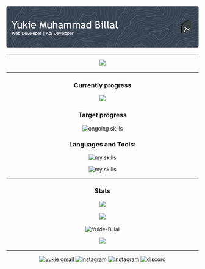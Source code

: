 <div align="center">
  <img src="github-header.png" alt="Yukie Muhammad Billal" />
</div>

---

<div  align="center">
  <img src="https://lanyard.cnrad.dev/api/916938902785380353?showDisplayName=true" />
</div>

---

<h3 align="center">Currently progress</h3>
<p align="center">
  <img src="https://skillicons.dev/icons?i=docker,react,laravel" />
</p>

<h3 align="center">Target progress</h3>
<p align="center">
  <img src="https://skillicons.dev/icons?i=bash,docker,linux,mongodb,neovim,django,postgres,redis" alt="ongoing skills" />
</p>

<h3 align="center">Languages and Tools:</h3>
<p align="center">
  <img src="https://skillicons.dev/icons?i=css,html,sass,tailwindcss,bootstrap,javascript,typescript,react,vue,nuxt&perline=10" alt="my skills" />
</p>
<p align="center">
  <img src="https://skillicons.dev/icons?i=nodejs,python,flask,mysql,vscode,postman,git,github,laravel,php&perline=10" alt="my skills" />
</p>

---

<div align="center">
  <h3>Stats</h3>

  <p>
  <picture>
    <source
      srcset="https://github-readme-stats.vercel.app/api/top-langs?username=yukie-billal&show_icons=true&locale=en&layout=compact&theme=radical&hide_border=true"
      media="(prefers-color-scheme: dark)"
    />
    <source
      srcset="https://github-readme-stats.vercel.app/api/top-langs?username=yukie-billal&show_icons=true"
      media="(prefers-color-scheme: light), (prefers-color-scheme: no-preference)"
    />
    <img src="https://github-readme-stats.vercel.app/api/top-langs?username=yukie-billal&show_icons=true" />
  </picture>
  </p>
  <p>
    <picture>
      <source
        srcset="https://github-readme-stats.vercel.app/api?username=yukie-billal&show_icons=true&theme=radical&hide_border=true"
        media="(prefers-color-scheme: dark)"
      />
      <source
        srcset="https://github-readme-stats.vercel.app/api?username=yukie-billal&show_icons=true"
        media="(prefers-color-scheme: light), (prefers-color-scheme: no-preference)"
      />
      <img src="https://github-readme-stats.vercel.app/api?username=yukie-billal&show_icons=true" />
    </picture>
  </p>
  <p>
    <img src="https://github-readme-stats.vercel.app/api/wakatime?username=Yukie_billal&layout=compact&theme=radical&hide_border=true" alt="Yukie-Billal" />
  </p>
</div>

<p align="center">
  <img src="https://komarev.com/ghpvc/?username=yukie-billal&color=brightgreen" />
</p>

---

<p align="center">
  <a href="mailto:yukiembillal01@gmail.com">
    <img src="https://skillicons.dev/icons?i=gmail" alt="yukie gmail" />
  </a>
  <a href="https://www.instagram.com/yukie_m_billal/">
    <img src="https://skillicons.dev/icons?i=instagram" alt="instagram" />
  </a>
  <a href="https://www.linkedin.com/in/yukie-muhammad-billal-b3bb59271">
    <img src="https://skillicons.dev/icons?i=linkedin" alt="instagram" />
  </a>
  <a href="https://discord.com/users/916938902785380353">
    <img src="https://skillicons.dev/icons?i=discord" alt="discord" />
  </a>
</p>
